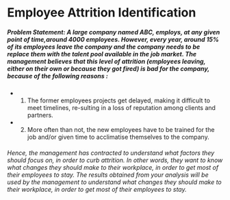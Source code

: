 # Employee Attrition Identification 
##### Problem Statement: A large company named ABC, employs, at any given point of time,around 4000 employees. However, every year, around 15% of its employees leave the company and the company needs to be replace them with the talent pool available in the job market. The management believes that this level of attrition (employees leaving, either on their own or because they got fired) is bad for the company, because of the following reasons :

  - 1. The former employees projects get delayed, making it difficult to meet timelines, re-sulting in a loss of reputation among clients and partners.

  - 2. More often than not, the new employees have to be trained for the job and/or given time to acclimatise themselves to the company.


###### Hence, the management has contracted to understand what factors they should focus on, in order to curb attrition. In other words, they want to know what changes they should make to their workplace, in order to get most of their employees to stay. The results obtained from your analysis will be used by the management to understand what changes they should make to their workplace, in order to get most of their employees to stay.
